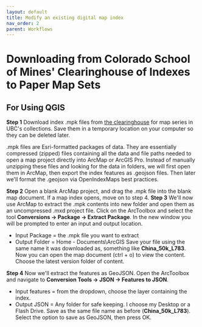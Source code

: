 ```yaml
---
layout: default
title: Modify an existing digital map index
nav_order: 2
parent: Workflows
---
```


# Downloading from Colorado School of Mines' Clearinghouse of Indexes to Paper Map Sets
## For Using QGIS

**Step 1** Download index .mpk files from [the clearinghouse](https://www.arcgis.com/home/group.html?id=427f021a56f9449dbba24fbb4b915f55&view=list#content) for map series in UBC's collections. Save them in a temporary location on your computer so they can be deleted later. 

.mpk files are Esri-formatted packages of data. They are essentially compressed (zipped) files containing all the data and file paths needed to open a map project directly into ArcMap or ArcGIS Pro. Instead of manually unzipping these files and looking for the data in folders, we will first open them in ArcMap, then export the index features as .geojson files. Then later we'll format the .geojson via OpenIndexMaps best practices.

**Step 2** Open a blank ArcMap project, and drag the .mpk file into the blank map document. If a map index opens, move on to step 4.
**Step 3** We'll now use ArcMap to extract the .mpk contents into new folder and open them as an uncompressed .mxd project file. Click on the ArcToolbox and select the tool **Conversions -> Package -> Extract Package**. In the new window you will be prompted to enter an input and output location. 
- Input Package = the .mpk file you want to extract
- Output Folder = Home - Documents\ArcGIS
Save your file using the same name it was downloaded as, something like **China_50k_L783**. Now you can open the map document (ctrl + o) to view the content. Choose the latest version folder of content.

**Step 4** Now we'll extract the features as GeoJSON. Open the ArcToolbox and navigate to **Conversion Tools -> JSON -> Features to JSON**. 
- Input features = from the dropdown, choose the layer containing the index.
- Output JSON = Any folder for safe keeping. I choose my Desktop or a Flash Drive. Save as the same file name as before (**China_50k_L783**).
Select the option to save as GeoJSON, then press OK.



